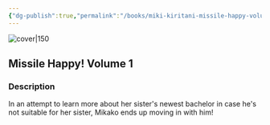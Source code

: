 ```yaml
---
{"dg-publish":true,"permalink":"/books/miki-kiritani-missile-happy-volume-1/","title":"\"Missile Happy! Volume 1\"","tags":["manga","romance"]}
---
```




![cover|150](http://books.google.com/books/content?id=9nTBGAAACAAJ&printsec=frontcover&img=1&zoom=1&source=gbs_api)

## Missile Happy! Volume 1

### Description

In an attempt to learn more about her sister's newest bachelor in case he's not suitable for her sister, Mikako ends up moving in with him!
```